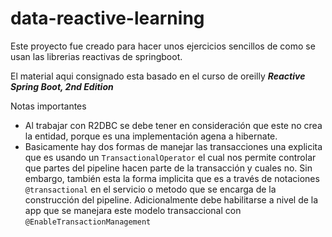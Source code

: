 # data-reactive-learning

Este proyecto fue creado para hacer unos ejercicios sencillos de como se usan 
las librerias reactivas de springboot.

El material aqui consignado esta basado en el curso de oreilly **_Reactive Spring Boot, 2nd Edition_**

Notas importantes
* Al trabajar con R2DBC se debe tener en consideración que este no crea la entidad, porque es una implementación agena a hibernate.
* Basicamente hay dos formas de manejar las transacciones una explicita que es usando un `TransactionalOperator` el cual nos 
  permite controlar que partes del pipeline hacen parte de la transacción y cuales no. Sin embargo, también esta la forma 
  implicita que es a través de notaciones `@transactional` en el servicio o metodo que 
  se encarga de la construcción del pipeline. Adicionalmente debe habilitarse a nivel de la app que se
  manejara este modelo transaccional con `@EnableTransactionManagement` 